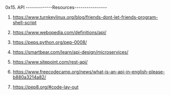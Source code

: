 0x15. API
-------------Resources----------------

1. https://www.turnkeylinux.org/blog/friends-dont-let-friends-program-shell-script

2. https://www.webopedia.com/definitions/api/

3. https://peps.python.org/pep-0008/

4. https://smartbear.com/learn/api-design/microservices/

5. https://www.sitepoint.com/rest-api/

6. https://www.freecodecamp.org/news/what-is-an-api-in-english-please-b880a3214a82/

7. https://pep8.org/#code-lay-out
